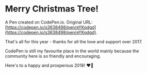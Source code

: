 # Merry Christmas Tree!

A Pen created on CodePen.io. Original URL: [https://codepen.io/s3638498/pen/eYKqdgd](https://codepen.io/s3638498/pen/eYKqdgd).

That's all for this year - thanks for all the love and support over 2017.

CodePen is still my favourite place in the world mainly because the community here is so friendly and encouraging.

Here's to a happy and prosperous 2018! ❤🎉